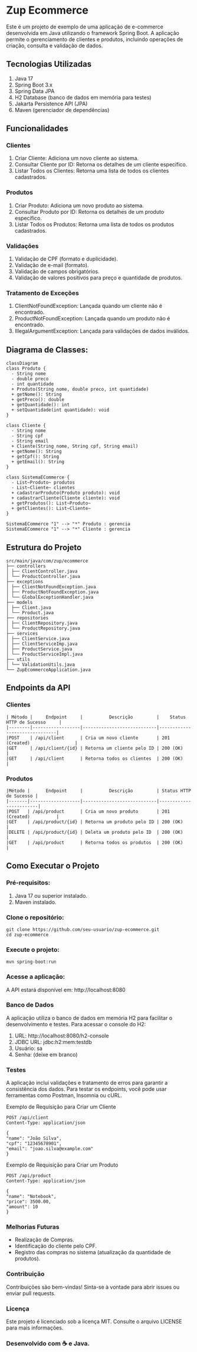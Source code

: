 # Zup Ecommerce
Este é um projeto de exemplo de uma aplicação de e-commerce desenvolvida em Java utilizando o framework Spring Boot. A aplicação permite o gerenciamento de clientes e produtos, incluindo operações de criação, consulta e validação de dados.

## Tecnologias Utilizadas

1. Java 17
2. Spring Boot 3.x
3. Spring Data JPA
4. H2 Database (banco de dados em memória para testes)
5. Jakarta Persistence API (JPA)
6. Maven (gerenciador de dependências)

## Funcionalidades
### Clientes
1. Criar Cliente: Adiciona um novo cliente ao sistema.
2. Consultar Cliente por ID: Retorna os detalhes de um cliente específico.
3. Listar Todos os Clientes: Retorna uma lista de todos os clientes cadastrados.
### Produtos
1. Criar Produto: Adiciona um novo produto ao sistema.
2. Consultar Produto por ID: Retorna os detalhes de um produto específico.
3. Listar Todos os Produtos: Retorna uma lista de todos os produtos cadastrados.
### Validações
1. Validação de CPF (formato e duplicidade).
2. Validação de e-mail (formato).
3. Validação de campos obrigatórios.
4. Validação de valores positivos para preço e quantidade de produtos.
### Tratamento de Exceções
1. ClientNotFoundException: Lançada quando um cliente não é encontrado.
2. ProductNotFoundException: Lançada quando um produto não é encontrado.
3. IllegalArgumentException: Lançada para validações de dados inválidos.

## Diagrama de Classes:

```mermaid
classDiagram
class Produto {
  - String nome
  - double preco
  - int quantidade
  + Produto(String nome, double preco, int quantidade)
  + getNome(): String
  + getPreco(): double
  + getQuantidade(): int
  + setQuantidade(int quantidade): void
}

class Cliente {
  - String nome
  - String cpf
  - String email
  + Cliente(String nome, String cpf, String email)
  + getNome(): String
  + getCpf(): String
  + getEmail(): String
}

class SistemaECommerce {
  - List~Produto~ produtos
  - List~Cliente~ clientes
  + cadastrarProduto(Produto produto): void
  + cadastrarCliente(Cliente cliente): void
  + getProdutos(): List~Produto~
  + getClientes(): List~Cliente~
}

SistemaECommerce "1" --> "*" Produto : gerencia
SistemaECommerce "1" --> "*" Cliente : gerencia
```
## Estrutura do Projeto

```
src/main/java/com/zup/ecommerce 
├── controllers 
│ ├── ClientController.java 
│ └── ProductController.java 
├── exceptions 
│ ├── ClientNotFoundException.java 
│ ├── ProductNotFoundException.java 
│ └── GlobalExceptionHandler.java 
├── models 
│ ├── Client.java 
│ └── Product.java 
├── repositories 
│ ├── ClientRepository.java 
│ └── ProductRepository.java 
├── services 
│ ├── ClientService.java 
│ ├── ClientServiceImp.java 
│ ├── ProductService.java 
│ └── ProductServiceImpl.java 
├── utils 
│ └── ValidationUtils.java 
└── ZupEcommerceApplication.java
```
## Endpoints da API
### Clientes
```
| Método |     Endpoint     |          Descrição         |    Status HTTP de Sucesso     |
|--------|------------------|----------------------------|-------------------------------|
|POST    | /api/client      | Cria um novo cliente       | 201 (Created)                 |
|GET     | /api/client/{id} | Retorna um cliente pelo ID | 200 (OK)                      |
|GET     | /api/client      | Retorna todos os clientes  | 200 (OK)                      |
```
### Produtos
```
|Método |      Endpoint     |          Descrição         | Status HTTP de Sucesso |
|-------|-------------------|----------------------------|------------------------|
|POST   | /api/product      | Cria um novo produto       | 201 (Created)          |
|GET    | /api/product/{id} | Retorna um produto pelo ID | 200 (OK)               |
|DELETE | /api/product/{id} | Deleta um produto pelo ID  | 200 (OK)               |
|GET    | /api/product      | Retorna todos os produtos  | 200 (OK)               |
```

## Como Executar o Projeto
### Pré-requisitos:

1. Java 17 ou superior instalado.
2. Maven instalado.

### Clone o repositório:

```
git clone https://github.com/seu-usuario/zup-ecommerce.git
cd zup-ecommerce
```
### Execute o projeto:
```
mvn spring-boot:run
```

### Acesse a aplicação:
A API estará disponível em: http://localhost:8080
### Banco de Dados
A aplicação utiliza o banco de dados em memória H2 para facilitar o desenvolvimento e testes. Para acessar o console do H2:

1. URL: http://localhost:8080/h2-console
2. JDBC URL: jdbc:h2:mem:testdb
3. Usuário: sa
4. Senha: (deixe em branco)

### Testes
A aplicação inclui validações e tratamento de erros para garantir a consistência dos dados. Para testar os endpoints, você pode usar ferramentas como Postman, Insomnia ou cURL.

Exemplo de Requisição para Criar um Cliente

```
POST /api/client
Content-Type: application/json

{
"name": "João Silva",
"cpf": "12345678901",
"email": "joao.silva@example.com"
}
```

Exemplo de Requisição para Criar um Produto
```
POST /api/product
Content-Type: application/json

{
"name": "Notebook",
"price": 3500.00,
"amount": 10
}
```
### Melhorias Futuras
- Realização de Compras.
- Identificação do cliente pelo CPF.
- Registro das compras no sistema (atualização da quantidade de produtos).
### Contribuição
Contribuições são bem-vindas! Sinta-se à vontade para abrir issues ou enviar pull requests.
### Licença
Este projeto é licenciado sob a licença MIT. Consulte o arquivo LICENSE para mais informações.
### Desenvolvido com ☕ e Java.




